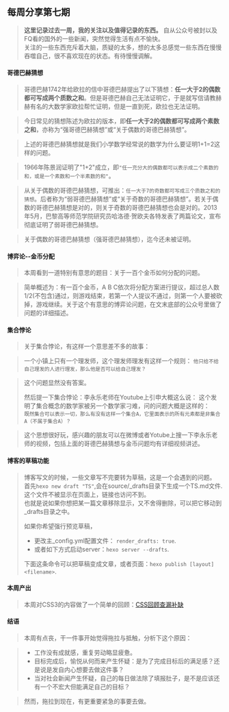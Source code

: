 ## 每周分享第七期
>**这里记录过去一周，我的关注以及值得记录的东西。**
> 自从公众号被封以及FQ看的国外的一些新闻，突然觉得生活有点不愉快。  
> 关注的一些东西充斥着大脑，质疑的太多，想的太多总感觉一些东西在慢慢吞噬自己，很不喜欢现在的状态。有待慢慢调解。

<!--more-->
#### 哥德巴赫猜想
>哥德巴赫1742年给欧拉的信中哥德巴赫提出了以下猜想：**任一大于2的偶数都可写成两个质数之和**。但是哥德巴赫自己无法证明它，于是就写信请教赫赫有名的大数学家欧拉帮忙证明，但是一直到死，欧拉也无法证明。

> 今日常见的猜想陈述为欧拉的版本，即**任一大于2的偶数都可写成两个素数之和**，亦称为“强哥德巴赫猜想”或“关于偶数的哥德巴赫猜想”。

> 上述的哥德巴赫猜想就是我们小学数学经常说的数学为什么要证明1+1=2这样的问题。  

> 1966年陈景润证明了"1+2"成立，即`"任一充分大的偶数都可以表示成二个素数的和，或是一个素数和一个半素数的和"`。

> 从关于偶数的哥德巴赫猜想，可推出：`任一大于7的奇数都可写成三个质数之和的猜想`。后者称为“弱哥德巴赫猜想”或“关于奇数的哥德巴赫猜想”。若关于偶数的哥德巴赫猜想是对的，则关于奇数的哥德巴赫猜想也会是对的。2013年5月，巴黎高等师范学院研究员哈洛德·贺欧夫各特发表了两篇论文，宣布彻底证明了弱哥德巴赫猜想。

> 关于偶数的哥德巴赫猜想（强哥德巴赫猜想），迄今还未被证明。

#### 博弈论--金币分配
> 本周看到一道特别有意思的题目：关于一百个金币如何分配的问题。

> 简单概述为：有一百个金币，A B C依次将分配方案进行提议，超过总人数1/2(不包含)通过，则游戏结束，若第一个人提议不通过，则第一个人要被砍掉，游戏继续。关于这个有意思的博弈论问题，在文末底部的公众号里做了问题的详细描述。

#### 集合悖论
> 关于集合悖论，有这样一个意思差不多的故事：

> 一个小镇上只有一个理发师，这个理发师理发有这样一个规则： 
> `他只给不给自己理发的人进行理发，那么他是否可以给自己理发？`

> 这个问题显然没有答案。
> 
> 然后提一下集合悖论：李永乐老师在Youtube上引申大概这么说： 
> 这个发明了集合概念的数学家被另一个数学家刁难，问的问题大概是这样的：  
> `既然集合可以表示一切，那么有没有这样一个集合A，它里面表示的所有元素都是非集合A（不属于集合A）？`

> 这个思想很好玩，感兴趣的朋友可以在微博或者Yotube上搜一下李永乐老师的视频，包括上面的哥德巴赫猜想与金币问题均有详细视频讲述。

#### 博客的草稿功能
> 博客写文的时候，一些文章写不完要转为草稿，这是一个会遇到的问题。
> 首先`hexo new draft "TS"`,会在source/_drafts目录下生成一个TS.md文件.  
> 这个文件不被显示在页面上，链接也访问不到。  
> 也就是说如果你想把某一篇文章移除显示，又不舍得删除，可以把它移动到_drafts目录之中。
> 
> 如果你希望强行预览草稿，  
> + 更改主_config.yml配置文件： `render_drafts: true`.  
> + 或者如下方式启动server：`hexo server --drafts`.  
>
> 下面这条命令可以把草稿变成文章，或者页面：`hexo publish [layout] <filename>`.

#### 本周产出
> 本周对CSS3的内容做了一个简单的回顾：[CSS回顾查漏补缺](https://www.liugezhou.online/2019/07/29/CSS回顾查漏补缺/)

#### 结语
> 本周有点丧，干一件事开始觉得拖拉与抵触，分析下这个原因：  

> + 工作没有成就感，重复劳动略显疲惫。
> + 目标完成后，愉悦从何而来产生怀疑：是为了完成目标后的满足感？还是说是发自内心想要去做这件事？
> + 当对社会新闻产生怀疑，自己的每日做法除了填报肚子，是不是应该还有一个不宏大但能满足自己的目标？

> 然而，拖拉到现在，有更重要紧急的事要去做。

